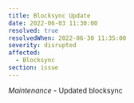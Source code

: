 ```yaml
---
title: Blocksync Update
date: 2022-06-03 11:30:00
resolved: true
resolvedWhen: 2022-06-30 11:35:00
severity: disrupted
affected:
  - Blocksync
section: issue
---
```


*Maintenance* - Updated blocksync